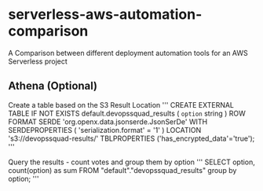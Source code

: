 # serverless-aws-automation-comparison
A Comparison between different deployment automation tools for an AWS Serverless project

## Athena (Optional)

Create a table based on the S3 Result Location
'''
CREATE EXTERNAL TABLE IF NOT EXISTS default.devopssquad_results (
  `option` string
)
ROW FORMAT SERDE 'org.openx.data.jsonserde.JsonSerDe'
WITH SERDEPROPERTIES (
  'serialization.format' = '1'
) LOCATION 's3://devopssquad-results/'
TBLPROPERTIES ('has_encrypted_data'='true');
'''

Query the results - count votes and group them by option
'''
SELECT option, count(option) as sum FROM "default"."devopssquad_results" group by option;
'''
